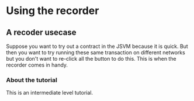 # Using the recorder

## A recoder usecase
Suppose you want to try out a contract in the JSVM because it is quick.  But then you want to try running these same transaction  on different networks but you don't want to re-click all the button to do this.  This is when the recorder comes in handy.

### About the tutorial
This is an intermediate level tutorial.
